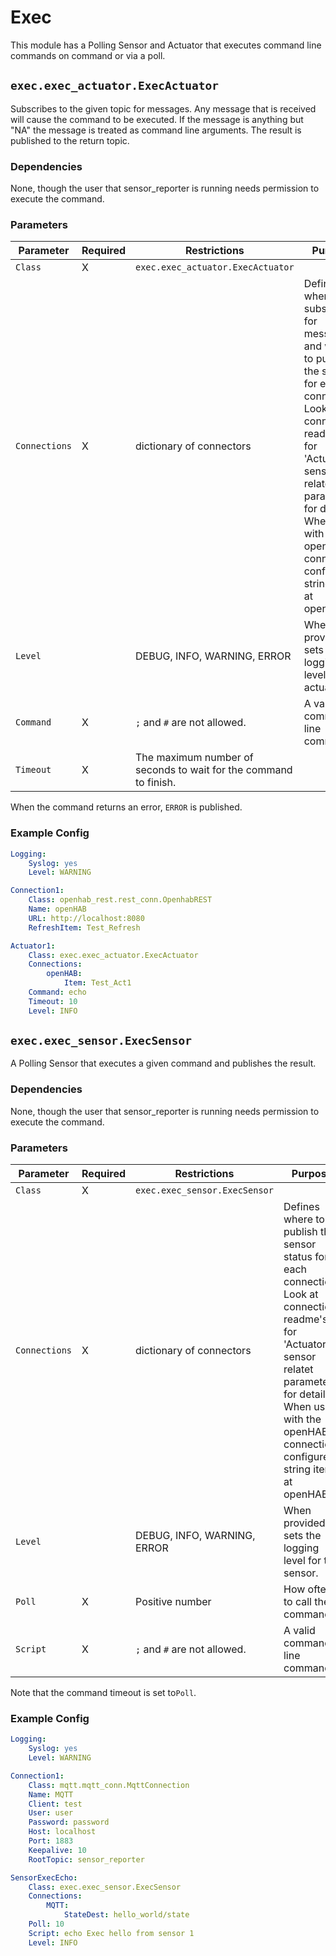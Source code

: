# Exec

This module has a Polling Sensor and Actuator that executes command line commands on command or via a poll.

## `exec.exec_actuator.ExecActuator`

Subscribes to the given topic for messages.
Any message that is received will cause the command to be executed.
If the message is anything but "NA" the message is treated as command line arguments.
The result is published to the return topic.

### Dependencies

None, though the user that sensor_reporter is running needs permission to execute the command.

### Parameters

Parameter | Required | Restrictions | Purpose
-|-|-|-
`Class` | X | `exec.exec_actuator.ExecActuator` |
`Connections` | X | dictionary of connectors | Defines where to subscribe for messages and where to publish the status for each connection. Look at connection readme's for 'Actuator / sensor relatet parameters' for details. When using with the openHAB connection configure a string item at openHAB.
`Level` | | DEBUG, INFO, WARNING, ERROR | When provided, sets the logging level for the actuator.
`Command` | X | `;` and `#` are not allowed. | A valid command line command.
`Timeout` | X | The maximum number of seconds to wait for the command to finish.

When the command returns an error, `ERROR` is published.

### Example Config

```yaml
Logging:
    Syslog: yes
    Level: WARNING

Connection1:
    Class: openhab_rest.rest_conn.OpenhabREST
    Name: openHAB
    URL: http://localhost:8080
    RefreshItem: Test_Refresh

Actuator1:
    Class: exec.exec_actuator.ExecActuator
    Connections:
        openHAB:
            Item: Test_Act1
    Command: echo
    Timeout: 10
    Level: INFO
```

## `exec.exec_sensor.ExecSensor`

A Polling Sensor that executes a given command and publishes the result.

### Dependencies

None, though the user that sensor_reporter is running needs permission to execute the command.

### Parameters

Parameter | Required | Restrictions | Purpose
-|-|-|-
`Class` | X | `exec.exec_sensor.ExecSensor` |
`Connections` | X | dictionary of connectors | Defines where to publish the sensor status for each connection. Look at connection readme's for 'Actuator / sensor relatet parameters' for details. When using with the openHAB connection configure a string item at openHAB.
`Level` | | DEBUG, INFO, WARNING, ERROR | When provided, sets the logging level for the sensor.
`Poll` | X | Positive number | How often to call the command
`Script` | X | `;` and `#` are not allowed. | A valid command line command.

Note that the command timeout is set to`Poll`.

### Example Config

```yaml
Logging:
    Syslog: yes
    Level: WARNING

Connection1:
    Class: mqtt.mqtt_conn.MqttConnection
    Name: MQTT
    Client: test
    User: user
    Password: password
    Host: localhost
    Port: 1883
    Keepalive: 10
    RootTopic: sensor_reporter

SensorExecEcho:
    Class: exec.exec_sensor.ExecSensor
    Connections:
        MQTT:
            StateDest: hello_world/state
    Poll: 10
    Script: echo Exec hello from sensor 1
    Level: INFO
```
